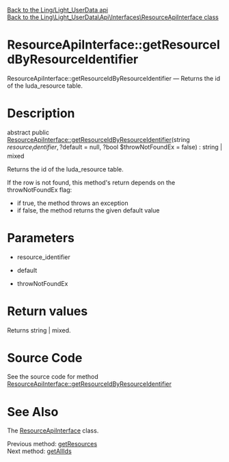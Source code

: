 [Back to the Ling/Light_UserData api](https://github.com/lingtalfi/Light_UserData/blob/master/doc/api/Ling/Light_UserData.md)<br>
[Back to the Ling\Light_UserData\Api\Interfaces\ResourceApiInterface class](https://github.com/lingtalfi/Light_UserData/blob/master/doc/api/Ling/Light_UserData/Api/Interfaces/ResourceApiInterface.md)


ResourceApiInterface::getResourceIdByResourceIdentifier
================



ResourceApiInterface::getResourceIdByResourceIdentifier — Returns the id of the luda_resource table.




Description
================


abstract public [ResourceApiInterface::getResourceIdByResourceIdentifier](https://github.com/lingtalfi/Light_UserData/blob/master/doc/api/Ling/Light_UserData/Api/Interfaces/ResourceApiInterface/getResourceIdByResourceIdentifier.md)(string $resource_identifier, ?$default = null, ?bool $throwNotFoundEx = false) : string | mixed




Returns the id of the luda_resource table.

If the row is not found, this method's return depends on the throwNotFoundEx flag:
- if true, the method throws an exception
- if false, the method returns the given default value




Parameters
================


- resource_identifier

    

- default

    

- throwNotFoundEx

    


Return values
================

Returns string | mixed.








Source Code
===========
See the source code for method [ResourceApiInterface::getResourceIdByResourceIdentifier](https://github.com/lingtalfi/Light_UserData/blob/master/Api/Interfaces/ResourceApiInterface.php#L112-L112)


See Also
================

The [ResourceApiInterface](https://github.com/lingtalfi/Light_UserData/blob/master/doc/api/Ling/Light_UserData/Api/Interfaces/ResourceApiInterface.md) class.

Previous method: [getResources](https://github.com/lingtalfi/Light_UserData/blob/master/doc/api/Ling/Light_UserData/Api/Interfaces/ResourceApiInterface/getResources.md)<br>Next method: [getAllIds](https://github.com/lingtalfi/Light_UserData/blob/master/doc/api/Ling/Light_UserData/Api/Interfaces/ResourceApiInterface/getAllIds.md)<br>


